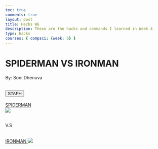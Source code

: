 ```yaml
---
toc: true
comments: true
layout: post
title: Hacks W6
description: These are the hacks and commands I learned in Week 4
type: hacks
courses: { compsci: {week: 6} }
---
```


<style>
  .body{
    align-content: center;
    background-image: ;
  }


</style>

<head>
    <div>
      <h1 id="top"> SPIDERMAN VS IRONMAN </h1>
      <p id="hello">By: Soni Dhenuva</p>
      <br>
      <button id="button" class="btn btn-primary"> STAPH </button>
    </div>
    </head>
    
<body id="body" background="{{site.baseurl}}/images/background1.jpg">
    <div>
      <!-- <iframe width ="560" height="315" src="https://youtu.be/zGY54qKHjuE?si=_OUhghW3Ri8-SGWc" frameborder="0" allowfullscreen> </iframe> -->
      <br>
      <a href="https://youtu.be/zGY54qKHjuE?si=_OUhghW3Ri8-SGWc" id="spiderman"> SPIDERMAN </a>
      <br>
      <img src="{{site.baseurl}}/images/Spiderman.jpg">
      <br>
      <br>
      <p> V.S </p>
      <br>
      <!-- <iframe width ="560" height="315" src="https://youtu.be/naSe2x0-VUw?si=9eraMJAb1gETJnnI" frameborder="0" allowfullscreen> </iframe> -->
      <a href="https://youtu.be/naSe2x0-VUw?si=9eraMJAb1gETJnnI" id="ironman"> IRONMAN </a>
      <img src="{{site.baseurl}}/images/ironman.jpg">
      </div>
</body>

<script>
  
  const link1 = document.querySelector('a[href="https://youtu.be/zGY54qKHjuE?si=_OUhghW3Ri8-SGWc"]'); 
  const link2 = document.querySelector('a[href="https://youtu.be/naSe2x0-VUw?si=9eraMJAb1gETJnnI"]'); 
  const button = document.getElementById('button');
  button.addEventListener('click', function () {
    if (link1.href === 'https://youtu.be/zGY54qKHjuE?si=_OUhghW3Ri8-SGWc' ) {
      link1.href = 'https://youtu.be/naSe2x0-VUw?si=9eraMJAb1gETJnnI'; 
      link2.href = 'https://youtu.be/zGY54qKHjuE?si=_OUhghW3Ri8-SGWc'; 
      document.getElementById("hello").innerHTML = "SWITCHED"
    } else {
      link1.href = 'https://youtu.be/zGY54qKHjuE?si=_OUhghW3Ri8-SGWc'; 
      link2.href = 'https://youtu.be/naSe2x0-VUw?si=9eraMJAb1gETJnnI'; 
      document.getElementById("hello").innerHTML = "SWITCHED"
    }
    
  });
</script>